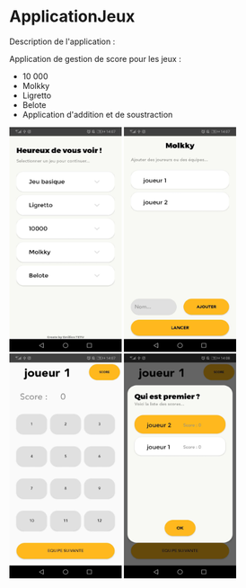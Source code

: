 # ApplicationJeux

Description de l'application : 

Application de gestion de score pour les jeux : 
  - 10 000
  - Molkky 
  - Ligretto 
  - Belote
  - Application d'addition et de soustraction
  
  <img src="https://github.com/emilienTETU/ApplicationJeux/blob/master/ImageReadMe/Screenshot_20200731_140719_com.e.jeux.jpg" width="200" height="400">
  <img src="https://github.com/emilienTETU/ApplicationJeux/blob/master/ImageReadMe/Screenshot_20200731_140745_com.e.jeux.jpg" width="200" height="400">
  <img src="https://github.com/emilienTETU/ApplicationJeux/blob/master/ImageReadMe/Screenshot_20200731_140754_com.e.jeux.jpg" width="200" height="400">
  <img src="https://github.com/emilienTETU/ApplicationJeux/blob/master/ImageReadMe/Screenshot_20200731_140803_com.e.jeux.jpg" width="200" height="400">
 
